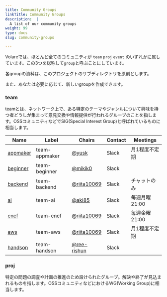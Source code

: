 ```yaml
---
title: Community Groups
linkTitle: Community Groups
description:  |
  A list of our community groups
weight: 99
type: docs
slug: community-groups

---
```


Volareでは、ほとんど全てのコミュニティが `team` `proj` `event` のいずれかに属しています。この3つを総称して`group`と呼ぶことにしています。

各groupの資料は、このプロジェクトのサブディレクトリを原則とします。

また、あなたは必要に応じて、新しいgroupを作成できます。

### team

teamとは、ネットワーク上で、ある特定のテーマやジャンルについて興味を持つ者どうしが集まって意見交換や情報提供が行われるグループのことを指します。OSSコミュニティなどでSIG(Special Interest Group)と呼ばれているものに相当します。



| Name | Label | Chairs | Contact | Meetings |
|------|-------|--------|---------|----------|
| [appmaker](team-appmaker/README.md) | team-appmaker  |[@yusk](https://github.com/yusk)  | Slack | 月1程度不定期 |
| [beginner](team-beginner/README.md) | team-beginner | [@mikik0](https://github.com/mikik0) |  Slack  |  |
| [backend](team-backend/README.md) | team-backend | [@riita10069](https://github.com/riita10069) | Slack  | チャットのみ |
| [ai](team-ai/README.md) | team-ai | [@aki85](https://github.com/aki85) | Slack | 毎週月曜21:00 |
| [cncf](team-cncf/README.md) | team-cncf | [@riita10069](https://github.com/riita10069) | Slack | 毎週金曜21:00 |
| [aws](team-aws/README.md) | team-aws | [@riita10069](https://github.com/riita10069) | Slack | 月1程度不定期 |
| [handson](team-handson/README.md) | team-handson | [@ree-rishun](https://github.com/ree-rishun) | Slack |  |


### proj

特定の問題の調査や計画の推進のため設けられたグループ。解決や終了が見込まれるものを指します。OSSコミュニティなどにおけるWG(Working Group)に相当します。


